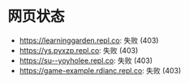 # 网页状态
- https://learninggarden.repl.co: 失败 (403)
- https://ys.pyxzp.repl.co: 失败 (403)
- https://su--yoyholee.repl.co: 失败 (403)
- https://game-example.rdianc.repl.co: 失败 (403)
